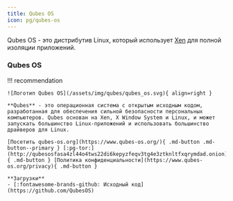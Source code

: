 ```yaml
---
title: Qubes OS
icon: pg/qubes-os
---
```


Qubes OS - это дистрибутив Linux, который использует [Xen](https://ru.wikipedia.org/wiki/Xen) для полной изоляции приложений.

### Qubes OS

!!! recommendation

    ![Логотип Qubes OS](/assets/img/qubes/qubes_os.svg){ align=right }
    
    **Qubes** - это операционная система с открытым исходным кодом, разработанная для обеспечения сильной безопасности персональных компьютеров. Qubes основан на Xen, X Window System и Linux, и может запускать большинство Linux-приложений и использовать большинство драйверов для Linux.
    
    [Посетить qubes-os.org](https://www.qubes-os.org/){ .md-button .md-button--primary } [:pg-tor:](http://qubesosfasa4zl44o4tws22di6kepyzfeqv3tg4e3ztknltfxqrymdad.onion){ .md-button } [Политика конфиденциальности](https://www.qubes-os.org/privacy){ .md-button }
    
    **Загрузки**
    - [:fontawesome-brands-github: Исходный код](https://github.com/QubesOS)
